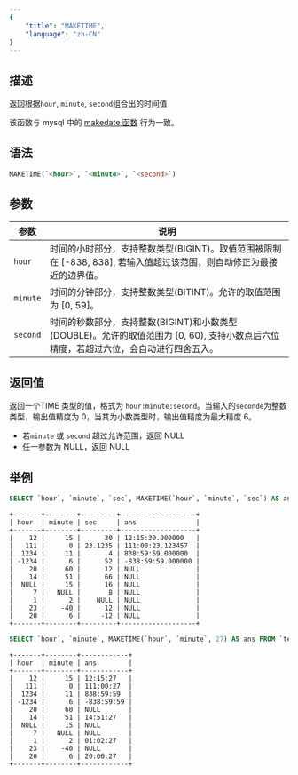 ```yaml
---
{
    "title": "MAKETIME",
    "language": "zh-CN"
}
---
```


## 描述

返回根据`hour`, `minute`, `second`组合出的时间值

该函数与 mysql 中的 [makedate 函数](https://dev.mysql.com/doc/refman/8.4/en/date-and-time-functions.html#function_maketime) 行为一致。

## 语法

```sql
MAKETIME(`<hour>`, `<minute>`, `<second>`)
```

## 参数

| 参数 | 说明 |
| ---- | ---- |
| `hour` | 	时间的小时部分，支持整数类型(BIGINT)。取值范围被限制在 [-838, 838], 若输入值超过该范围，则自动修正为最接近的边界值。 |
| `minute` | 时间的分钟部分，支持整数类型(BITINT)。允许的取值范围为 [0, 59]。 |
| `second` | 时间的秒数部分，支持整数(BIGINT)和小数类型(DOUBLE)。允许的取值范围为 [0, 60), 支持小数点后六位精度，若超过六位，会自动进行四舍五入。 |

## 返回值

返回一个TIME 类型的值，格式为 `hour:minute:second`。当输入的`seconde`为整数类型，输出值精度为 0，当其为小数类型时，输出值精度为最大精度 6。

- 若`minute` 或 `second` 超过允许范围，返回 NULL
- 任一参数为 NULL，返回 NULL

## 举例

```sql
SELECT `hour`, `minute`, `sec`, MAKETIME(`hour`, `minute`, `sec`) AS ans FROM `test_maketime`;
```
```text
+-------+--------+---------+-------------------+
| hour  | minute | sec     | ans               |
+-------+--------+---------+-------------------+
|    12 |     15 |      30 | 12:15:30.000000   |
|   111 |      0 | 23.1235 | 111:00:23.123457  |
|  1234 |     11 |       4 | 838:59:59.000000  |
| -1234 |      6 |      52 | -838:59:59.000000 |
|    20 |     60 |      12 | NULL              |
|    14 |     51 |      66 | NULL              |
|  NULL |     15 |      16 | NULL              |
|     7 |   NULL |       8 | NULL              |
|     1 |      2 |    NULL | NULL              |
|    23 |    -40 |      12 | NULL              |
|    20 |      6 |     -12 | NULL              |
+-------+--------+---------+-------------------+
```

```sql
SELECT `hour`, `minute`, MAKETIME(`hour`, `minute`, 27) AS ans FROM `test_maketime`;
```
```text
+-------+--------+------------+
| hour  | minute | ans        |
+-------+--------+------------+
|    12 |     15 | 12:15:27   |
|   111 |      0 | 111:00:27  |
|  1234 |     11 | 838:59:59  |
| -1234 |      6 | -838:59:59 |
|    20 |     60 | NULL       |
|    14 |     51 | 14:51:27   |
|  NULL |     15 | NULL       |
|     7 |   NULL | NULL       |
|     1 |      2 | 01:02:27   |
|    23 |    -40 | NULL       |
|    20 |      6 | 20:06:27   |
+-------+--------+------------+
```
